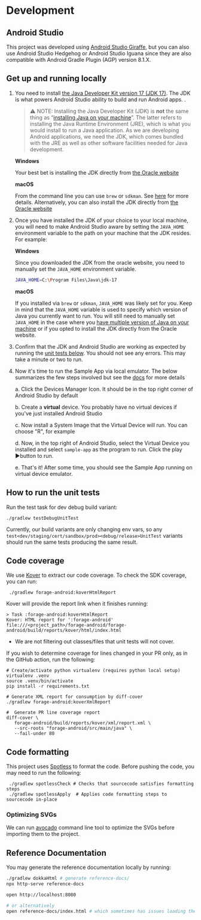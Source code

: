 # Development

## Android Studio

This project was developed using [Android Studio Giraffe](https://developer.android.com/studio/releases), but you can also use Android Studio Hedgehog or Android Studio Iguana since they are also compatible with Android Gradle Plugin (AGP) version 8.1.X.

## Get up and running locally

1. You need to install [the Java Developer Kit version 17 (JDK 17)](https://www.oracle.com/java/technologies/downloads/#java17). The JDK is what powers Android Studio ability to build and run Android apps. .

   > ⚠️ NOTE: Installing the Java Developer Kit (JDK) is **not** the same thing as “[installing Java on your machine](https://www.oracle.com/ca-en/java/technologies/downloads/)”. The latter refers to installing the Java Runtime Environment (JRE), which is what you would install to run a Java application. As we are developing Android applications, we need the JDK, which comes bundled with the JRE as well as other software facilities needed for Java development.

   **Windows**

   Your best bet is installing the JDK directly from [the Oracle website](https://www.oracle.com/java/technologies/downloads/#java17)

   **macOS**

   From the command line you can use `brew` or `sdkman`. See [here](https://stackoverflow.com/questions/69875335/macos-how-to-install-java-17) for more details. Alternatively, you can also install the JDK directly from [the Oracle website](https://www.oracle.com/java/technologies/downloads/#java17)

2. Once you have installed the JDK of your choice to your local machine, you will need to make Android Studio aware by setting the `JAVA_HOME` environment variable to the path on your machine that the JDK resides. For example:

   **Windows**

   Since you downloaded the JDK from the oracle website, you need to manually set the `JAVA_HOME` environment variable.

   ```bash
   JAVA_HOME=C:\Program Files\Java\jdk-17
   ```

   **macOS**

   If you installed via `brew` or `sdkman`, `JAVA_HOME` was likely set for you. Keep in mind that the `JAVA_HOME` variable is used to specify which version of Java you currently want to run. You will still need to manually set `JAVA_HOME` in the case where you [have multiple version of Java on your machine](https://medium.com/@manvendrapsingh/installing-many-jdk-versions-on-macos-dfc177bc8c2b) or if you opted to install the JDK directly from the Oracle website.

3. Confirm that the JDK and Android Studio are working as expected by running the [unit tests below](#How-to-run-the-unit-tests). You should not see any errors. This may take a minute or two to run.
4. Now it's time to run the Sample App via local emulator. The below summarizes the few steps involved but see the [docs](https://developer.android.com/studio/run/managing-avds) for more details

   a. Click the Devices Manager Icon. It should be in the top right corner of Android Studio by default

   b. Create a **virtual** device. You probably have no virtual devices if you've just installed Android Studio

   c. Now install a System Image that the Virtual Device will run. You can choose "R", for example

   d. Now, in the top right of Android Studio, select the Virtual Device you installed and select `sample-app` as the program to run. Click the play ▶️button to run.

   e. That's it! After some time, you should see the Sample App running on virtual device emulator.

## How to run the unit tests

Run the test task for dev debug build variant:

```shell
./gradlew testDebugUnitTest
```

Currently, our build variants are only changing env vars, so any `test<dev/staging/cert/sandbox/prod><debug/release>UnitTest` variants should run the same tests producing the same result.

## Code coverage

We use [Kover](https://github.com/Kotlin/kotlinx-kover) to extract our code coverage.
To check the SDK coverage, you can run:

```shell
 ./gradlew forage-android:koverHtmlReport
```

Kover will provide the report link when it finishes running:

```shell
> Task :forage-android:koverHtmlReport
Kover: HTML report for ':forage-android' file:///<project_path>/forage-android/forage-android/build/reports/kover/html/index.html
```

- We are not filtering out classes/files that unit tests will not cover.

If you wish to determine coverage for lines changed in your PR only, as in the GitHub action, run the following:

```shell
# Create/activate python virtualenv (requires python local setup)
virtualenv .venv
source .venv/bin/activate
pip install -r requirements.txt

# Generate XML report for consumption by diff-cover
./gradlew forage-android:koverXmlReport

#  Generate PR line coverage report
diff-cover \
   forage-android/build/reports/kover/xml/report.xml \
   --src-roots "forage-android/src/main/java" \
   --fail-under 80
```

## Code formatting

This project uses [Spotless](https://github.com/diffplug/spotless) to format the code. Before pushing the code, you may need to run the following:

```shell
 ./gradlew spotlessCheck # Checks that sourcecode satisfies formatting steps
 ./gradlew spotlessApply  # Applies code formatting steps to sourcecode in-place
```

### Optimizing SVGs

We can run [avocado](https://github.com/alexjlockwood/avocado) command line tool to optimize the SVGs before importing them to the project.

## Reference Documentation

You may generate the reference documentation locally by running:

```bash
./gradlew dokkaHtml # generate reference-docs/
npx http-serve reference-docs

open http://localhost:8080

# or alternatively
open reference-docs/index.html # which sometimes has issues loading the navigation sidebar
```
